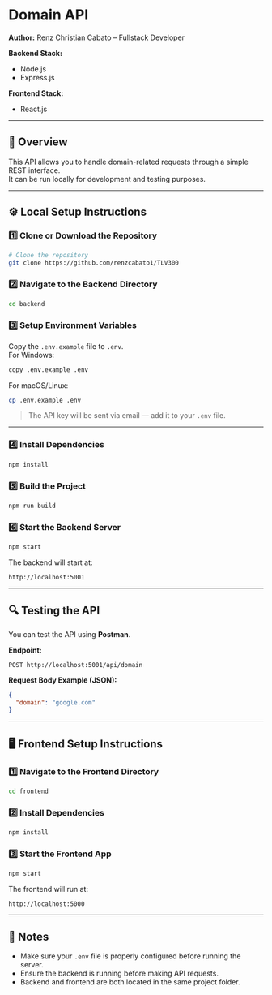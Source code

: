 # Domain API

**Author:** Renz Christian Cabato – Fullstack Developer  

**Backend Stack:**  
- Node.js  
- Express.js  

**Frontend Stack:**  
- React.js  

---

## 📌 Overview
This API allows you to handle domain-related requests through a simple REST interface.  
It can be run locally for development and testing purposes.

---

## ⚙️ Local Setup Instructions

### 1️⃣ Clone or Download the Repository
```bash
# Clone the repository
git clone https://github.com/renzcabato1/TLV300
```

### 2️⃣ Navigate to the Backend Directory
```bash
cd backend
```

### 3️⃣ Setup Environment Variables
Copy the `.env.example` file to `.env`.  
For Windows:
```bash
copy .env.example .env
```
For macOS/Linux:
```bash
cp .env.example .env
```
> The API key will be sent via email — add it to your `.env` file.

---

### 4️⃣ Install Dependencies
```bash
npm install
```

### 5️⃣ Build the Project
```bash
npm run build
```

### 6️⃣ Start the Backend Server
```bash
npm start
```
The backend will start at:  
```
http://localhost:5001
```

---

## 🔍 Testing the API

You can test the API using **Postman**.

**Endpoint:**  
```
POST http://localhost:5001/api/domain
```

**Request Body Example (JSON):**
```json
{
  "domain": "google.com"
}
```

---

## 🖥 Frontend Setup Instructions

### 1️⃣ Navigate to the Frontend Directory
```bash
cd frontend
```

### 2️⃣ Install Dependencies
```bash
npm install
```

### 3️⃣ Start the Frontend App
```bash
npm start
```
The frontend will run at:  
```
http://localhost:5000
```

---

## 📄 Notes
- Make sure your `.env` file is properly configured before running the server.
- Ensure the backend is running before making API requests.
- Backend and frontend are both located in the same project folder.
